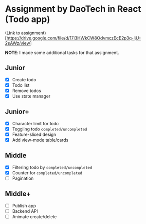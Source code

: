 # Assignment by DaoTech in React (Todo app)

(Link to assignment)[https://drive.google.com/file/d/17i3HWkCW8OdvmczEcE2p3q-ljU-2sAWz/view]

**NOTE**: I made some additional tasks for that assignment.

## Junior

- [x] Create todo
- [x] Todo list
- [x] Remove todos
- [x] Use state manager

## Junior+

- [x] Character limit for todo
- [x] Toggling todo `completed/uncompleted`
- [x] Feature-sliced design
- [x] Add view-mode table/cards

## Middle

- [x] Filtering todo by `completed/uncompleted`
- [x] Counter for `completed/uncompleted`
- [ ] Pagination

## Middle+

- [ ] Publish app
- [ ] Backend API
- [ ] Animate create/delete

